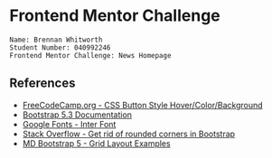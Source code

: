 # Frontend Mentor Challenge
```
Name: Brennan Whitworth
Student Number: 040992246
Frontend Mentor Challenge: News Homepage
```
## References
* [FreeCodeCamp.org - CSS Button Style Hover/Color/Background](https://www.freecodecamp.org/news/css-button-style-hover-color-and-background/)
* [Bootstrap 5.3 Documentation](https://getbootstrap.com/)
* [Google Fonts - Inter Font](https://fonts.google.com/specimen/Inter)
* [Stack Overflow - Get rid of rounded corners in Bootstrap](https://stackoverflow.com/questions/9742166/getting-rid-of-all-the-rounded-corners-in-twitter-bootstrap)
* [MD Bootstrap 5 - Grid Layout Examples](https://mdbootstrap.com/docs/standard/layout/grid/)